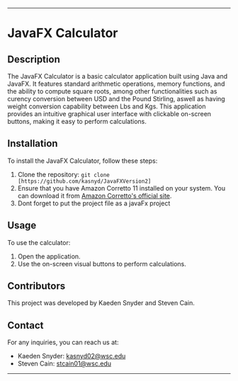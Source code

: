 
---

# JavaFX Calculator

## Description
The JavaFX Calculator is a basic calculator application built using Java and JavaFX. It features standard arithmetic operations, memory functions, and the ability to compute square roots, among other functionalities such as curency conversion between USD and the Pound Stirling, aswell as having weight conversion capability between Lbs and Kgs. This application provides an intuitive graphical user interface with clickable on-screen buttons, making it easy to perform calculations.

## Installation
To install the JavaFX Calculator, follow these steps:
1. Clone the repository: `git clone [https://github.com/kasnyd/JavaFXVersion2]`
2. Ensure that you have Amazon Corretto 11 installed on your system. You can download it from [Amazon Corretto's official site](https://aws.amazon.com/corretto/).
3. Dont forget to put the project file as a javaFx project

## Usage
To use the calculator:
1. Open the application.
2. Use the on-screen visual buttons to perform calculations.

## Contributors
This project was developed by Kaeden Snyder and Steven Cain.

## Contact
For any inquiries, you can reach us at:
- Kaeden Snyder: kasnyd02@wsc.edu
- Steven Cain: stcain01@wsc.edu

---
